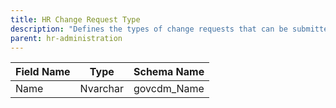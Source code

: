 ```yaml
---
title: HR Change Request Type
description: "Defines the types of change requests that can be submitted for HR actions."
parent: hr-administration
---
```


| Field Name | Type    | Schema Name         |
|------------|---------|--------------------|
| Name       | Nvarchar| govcdm_Name        |
